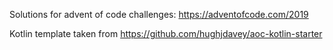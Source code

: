 Solutions for advent of code challenges: https://adventofcode.com/2019

Kotlin template taken from https://github.com/hughjdavey/aoc-kotlin-starter